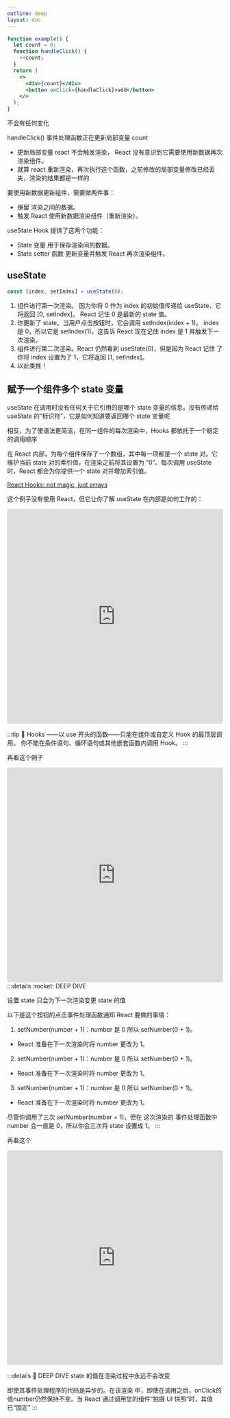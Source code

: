 ```yaml
---
outline: deep
layout: doc
---
```


```jsx
function example() {
  let count = 0;
  function handleClick() {
    ++count;
  }
  return (
    <>
      <div>{count}</div>
      <button onClick={handleClick}>add</button>
    </>
  );
}
```

不会有任何变化

handleClick() 事件处理函数正在更新局部变量 count

- 更新局部变量 react 不会触发渲染， React 没有意识到它需要使用新数据再次渲染组件。
- 就算 react 重新渲染，再次执行这个函数，之前修改的局部变量修改已经丢失，渲染的结果都是一样的

要使用新数据更新组件，需要做两件事：

- 保留 渲染之间的数据。
- 触发 React 使用新数据渲染组件（重新渲染）。

useState Hook 提供了这两个功能：

- State 变量 用于保存渲染间的数据。
- State setter 函数 更新变量并触发 React 再次渲染组件。

## useState

```js
const [index, setIndex] = useState(0);
```

1. 组件进行第一次渲染。 因为你将 0 作为 index 的初始值传递给 useState，它将返回 [0, setIndex]。 React 记住 0 是最新的 state 值。
2. 你更新了 state。当用户点击按钮时，它会调用 setIndex(index + 1)。 index 是 0，所以它是 setIndex(1)。这告诉 React 现在记住 index 是 1 并触发下一次渲染。
3. 组件进行第二次渲染。React 仍然看到 useState(0)，但是因为 React 记住 了你将 index 设置为了 1，它将返回 [1, setIndex]。
4. 以此类推！

## 赋予一个组件多个 state 变量

useState 在调用时没有任何关于它引用的是哪个 state 变量的信息。没有传递给 useState 的“标识符”，它是如何知道要返回哪个 state 变量呢

相反，为了使语法更简洁，在同一组件的每次渲染中，Hooks 都依托于一个稳定的调用顺序

在 React 内部，为每个组件保存了一个数组，其中每一项都是一个 state 对。它维护当前 state 对的索引值，在渲染之前将其设置为 “0”。每次调用 useState 时，React 都会为你提供一个 state 对并增加索引值。

[React Hooks: not magic, just arrays](https://medium.com/@ryardley/react-hooks-not-magic-just-arrays-cd4f1857236e)

这个例子没有使用 React，但它让你了解 useState 在内部是如何工作的：

<iframe src="https://codesandbox.io/embed/magical-meitner-hcs52m?fontsize=14&hidenavigation=1&theme=dark"
     style="width:100%; height:500px; border:0; border-radius: 4px; overflow:hidden;"
     title="magical-meitner-hcs52m"
     allow="accelerometer; ambient-light-sensor; camera; encrypted-media; geolocation; gyroscope; hid; microphone; midi; payment; usb; vr; xr-spatial-tracking"
     sandbox="allow-forms allow-modals allow-popups allow-presentation allow-same-origin allow-scripts"
   ></iframe>

:::tip :thinking:
Hooks ——以 use 开头的函数——只能在组件或自定义 Hook 的最顶层调用。 你不能在条件语句、循环语句或其他嵌套函数内调用 Hook。
:::

再看这个例子

<iframe src="https://codesandbox.io/embed/g7f575?view=editor+%2B+preview"
     style="width:100%; height: 500px; border:0; border-radius: 4px; overflow:hidden;"
     title="一次性三次set"
     allow="accelerometer; ambient-light-sensor; camera; encrypted-media; geolocation; gyroscope; hid; microphone; midi; payment; usb; vr; xr-spatial-tracking"
     sandbox="allow-forms allow-modals allow-popups allow-presentation allow-same-origin allow-scripts"
   ></iframe>
:::details :rocket: DEEP DIVE

设置 state 只会为下一次渲染变更 state 的值

以下是这个按钮的点击事件处理函数通知 React 要做的事情：

1. setNumber(number + 1)：number 是 0 所以 setNumber(0 + 1)。

- React 准备在下一次渲染时将 number 更改为 1。

2. setNumber(number + 1)：number 是 0 所以 setNumber(0 + 1)。

- React 准备在下一次渲染时将 number 更改为 1。

3. setNumber(number + 1)：number 是 0 所以 setNumber(0 + 1)。

- React 准备在下一次渲染时将 number 更改为 1。

尽管你调用了三次 setNumber(number + 1)，但在 这次渲染的 事件处理函数中 number 会一直是 0，所以你会三次将 state 设置成 1。
:::

再看这个

<iframe src="https://codesandbox.io/embed/x9692v?view=editor+%2B+preview&module=%2Fsrc%2FApp.js"
     style="width:100%; height: 500px; border:0; border-radius: 4px; overflow:hidden;"
     title="随时间变化的state"
     allow="accelerometer; ambient-light-sensor; camera; encrypted-media; geolocation; gyroscope; hid; microphone; midi; payment; usb; vr; xr-spatial-tracking"
     sandbox="allow-forms allow-modals allow-popups allow-presentation allow-same-origin allow-scripts"
   ></iframe>

:::details :rocket: DEEP DIVE
state 的值在渲染过程中永远不会改变

即使其事件处理程序的代码是异步的。在该渲染 中，即使在调用之后，onClick的值number仍然保持不变。当 React 通过调用您的组件“拍摄 UI 快照”时，其值已“固定”
:::
